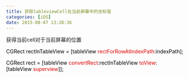 ```yaml
---
title: 获取tableviewCell在当前屏幕中的坐标值
categories: [iOS]
date: 2015-08-07 13:28:36
---
```

获得当前cell对于当前屏幕的位置

<span style="margin: 0px; padding: 0px; border: none; color: black; background-color: inherit;"><span style="margin: 0px; padding: 0px; border: none; background-color: inherit;">CGRect&nbsp;rectInTableView&nbsp;=&nbsp;[tableView</span><span class="vars" style="margin: 0px; padding: 0px; border: none; color: rgb(221, 0, 0); background-color: inherit;">&nbsp;rectForRowAtIndexPath</span><span style="margin: 0px; padding: 0px; border: none; background-color: inherit;">:indexPath]; &nbsp;&nbsp;</span></span>

<span style="margin: 0px; padding: 0px; border: none; color: black; background-color: inherit;">CGRect&nbsp;rect&nbsp;=&nbsp;[tableView<span class="vars" style="margin: 0px; padding: 0px; border: none; color: rgb(221, 0, 0); background-color: inherit;">&nbsp;convertRect</span><span style="margin: 0px; padding: 0px; border: none; background-color: inherit;">:rectInTableView</span><span class="vars" style="margin: 0px; padding: 0px; border: none; color: rgb(221, 0, 0); background-color: inherit;">&nbsp;toView</span><span style="margin: 0px; padding: 0px; border: none; background-color: inherit;">:[tableView</span><span class="vars" style="margin: 0px; padding: 0px; border: none; color: rgb(221, 0, 0); background-color: inherit;">&nbsp;superview</span><span style="margin: 0px; padding: 0px; border: none; background-color: inherit;">]];</span></span>
